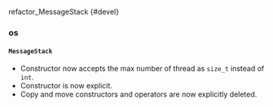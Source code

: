 refactor_MessageStack {#devel}

### os

#### `MessageStack`

* Constructor now accepts the max number of thread as `size_t` instead of `int`.
* Constructor is now explicit.
* Copy and move constructors and operators are now explicitly deleted.

